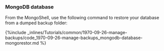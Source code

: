 

### MongoDB database

From the MongoShell, use the following command to restore your database from a dumped backup folder:



{%include _inlines/Tutorials/common/1970-09-26-manage-backups/code_1970-09-26-manage-backups_mongodb-database-mongorestor.md %}





